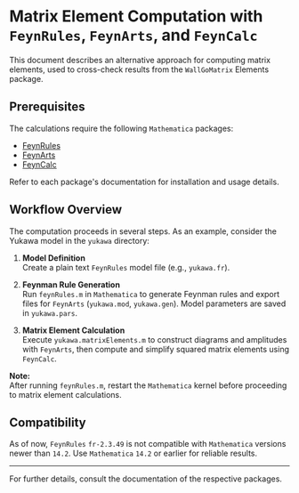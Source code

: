 # Matrix Element Computation with `FeynRules`, `FeynArts`, and `FeynCalc`

This document describes an alternative approach for computing matrix elements, used to cross-check results from the `WallGoMatrix` Elements package.

## Prerequisites

The calculations require the following `Mathematica` packages:

- [FeynRules](https://feynrules.irmp.ucl.ac.be/)
- [FeynArts](https://feynarts.de/)
- [FeynCalc](https://feyncalc.github.io/)

Refer to each package's documentation for installation and usage details.

## Workflow Overview

The computation proceeds in several steps. As an example, consider the Yukawa model in the `yukawa` directory:

1. **Model Definition**  
    Create a plain text `FeynRules` model file (e.g., `yukawa.fr`).

2. **Feynman Rule Generation**  
    Run `feynRules.m` in `Mathematica` to generate Feynman rules and export files for `FeynArts` (`yukawa.mod`, `yukawa.gen`). Model parameters are saved in `yukawa.pars`.

3. **Matrix Element Calculation**  
    Execute `yukawa.matrixElements.m` to construct diagrams and amplitudes with `FeynArts`, then compute and simplify squared matrix elements using `FeynCalc`.

**Note:**  
After running `feynRules.m`, restart the `Mathematica` kernel before proceeding to matrix element calculations.

## Compatibility

As of now, `FeynRules` `fr-2.3.49` is not compatible with `Mathematica` versions newer than `14.2`. Use `Mathematica` `14.2` or earlier for reliable results.

---
For further details, consult the documentation of the respective packages.